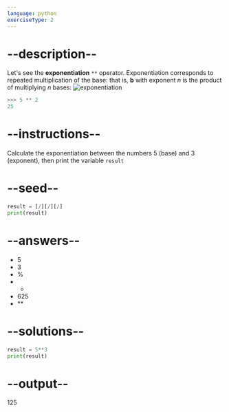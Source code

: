 ```yaml
---
language: python
exerciseType: 2
---
```


# --description--

Let's see the **exponentiation** `**` operator.
Exponentiation corresponds to repeated multiplication of the base: that is, **b** with exponent *n* is the product of multiplying *n* bases:
![exponentiation](https://bit.ly/3zcz6Lt)
```python
>>> 5 ** 2
25
```

# --instructions--

Calculate the exponentiation between the numbers 5 (base) and 3 (exponent), then print the variable `result`

# --seed--

```python
result = [/][/][/]
print(result)
```

# --answers--

- 5
- 3
- %
- *
- 625
- **

# --solutions--

```python
result = 5**3
print(result)
```

# --output--

125
